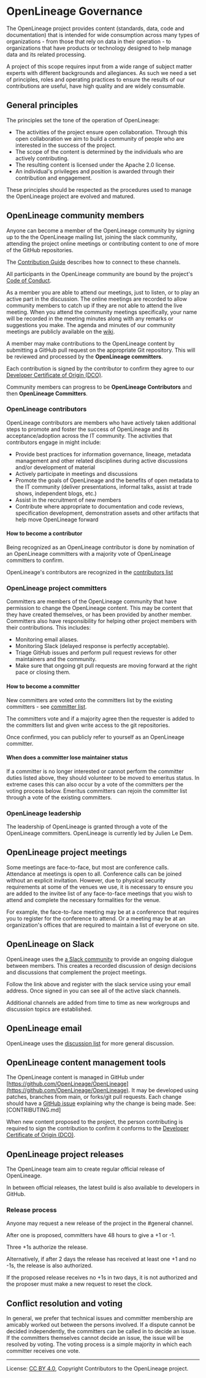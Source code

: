 <!-- SPDX-License-Identifier: Apache-2.0 -->

<!-- SPDX-License-Identifier: CC-BY-4.0 -->
<!-- Copyright Contributors to the OpenLineage project. -->

# OpenLineage Governance

The OpenLineage project provides content (standards, data, code and documentation) that is intended for wide consumption
across many types of organizations - from those that rely on data in their operation - to organizations that have products
or technology designed to help manage data and its related processing.

A project of this scope requires input from a wide range of subject matter experts with different backgrounds and allegiances.
As such we need a set of principles, roles and operating practices to ensure the results of our contributions are useful,
have high quality and are widely consumable.

## General principles

The principles set the tone of the operation of OpenLineage:

* The activities of the project ensure open collaboration.
Through this open collaboration we aim to build a community of people who are interested in the success of the project.
* The scope of the content is determined by the individuals who are actively contributing.
* The resulting content is licensed under the Apache 2.0 license.
* An individual's privileges and position is awarded through their contribution and engagement.

These principles should be respected as the procedures used to manage the OpenLineage project are evolved and matured.

## OpenLineage community members

Anyone can become a member of the OpenLineage community by signing up to the
the OpenLineage mailing list, joining the slack community, attending the project online meetings
or contributing content to one of more of the GitHub repositories.

The [Contribution Guide](CONTRIBUTING.md) describes how to connect to these channels.

All participants in the OpenLineage community are bound by the project's
[Code of Conduct](CODE_OF_CONDUCT.md).

As a member you are able to attend our meetings, just to listen, or to play an active part in the discussion.
The online meetings are recorded to allow community members to catch up if they are not able to attend the live meeting.
When you attend the community meetings specifically, your name will be recorded in the meeting minutes along with any remarks or suggestions you make.
The agenda and minutes of our community meetings are publicly available on the [wiki](https://github.com/OpenLineage/OpenLineage/wiki).

A member may make contributions to the OpenLineage content by submitting a
GitHub pull request on the appropriate Git repository.
This will be reviewed and processed by the **OpenLineage committers**.

Each contribution is signed by the contributor to confirm they
agree to our [Developer Certificate of Origin (DCO)](why-the-dco.md).

Community members can progress to be **OpenLineage Contributors** and then **OpenLineage Committers**.

### OpenLineage contributors

OpenLineage contributors are members who have actively taken additional steps to promote and foster the success of OpenLineage and its acceptance/adoption across the IT community. The activities that contributors engage in might include:

* Provide best practices for information governance, lineage, metadata management and other related disciplines during active discussions and/or development of material
* Actively participate in meetings and discussions
* Promote the goals of OpenLineage and the benefits of open metadata to the IT community (deliver presentations, informal talks, assist at trade shows, independent blogs, etc.)
* Assist in the recruitment of new members
* Contribute where appropriate to documentation and code reviews, specification development, demonstration assets and other artifacts that help move OpenLineage forward

#### How to become a contributor

Being recognized as an OpenLineage contributor is done by nomination of an OpenLineage committers with a majority vote
of OpenLineage committers to confirm. 

OpenLineage's contributors are recognized in the [contributors list](CONTRIBUTORS.md)

### OpenLineage project committers

Committers are members of the OpenLineage community that have permission to change the OpenLineage content.
This may be content that they have created themselves, or has been provided by another member.
Committers also have responsibility for helping other project members with their contributions.
This includes:
* Monitoring email aliases.
* Monitoring Slack (delayed response is perfectly acceptable).
* Triage GitHub issues and perform pull request reviews for other maintainers and the community.
* Make sure that ongoing git pull requests are moving forward at the right pace or closing them.

#### How to become a committer

New committers are voted onto the committers list by the existing committers - see
[committer list](COMMITTERS.md).

The committers vote and if a majority agree then the requester
is added to the committers list and given write access to the git repositories.

Once confirmed, you can publicly refer to yourself as an OpenLineage committer.

#### When does a committer lose maintainer status

If a committer is no longer interested or cannot perform the committer duties listed above, they
should volunteer to be moved to emeritus status. In extreme cases this can also occur by a vote of
the committers per the voting process below.
Emeritus committers can rejoin the committer list through a vote of the
existing committers.

### OpenLineage leadership

The leadership of OpenLineage is granted through a vote of the OpenLineage committers.
OpenLineage is currently led by Julien Le Dem.

## OpenLineage project meetings

Some meetings are face-to-face, but most are conference calls.  
Attendance at meetings is open to all.  Conference calls can be joined without an explicit invitation.
However, due to physical security requirements at some of the venues we use,
it is necessary to ensure you are added to the invitee list of any face-to-face meetings
that you wish to attend and complete the necessary formalities for the venue.

For example, the face-to-face meeting may be at a conference that requires you to register for the conference to attend.
Or a meeting may be at an organization's offices that are required to maintain a list of everyone on site.

## OpenLineage on Slack

OpenLineage uses the [a Slack community](http://bit.ly/OpenLineageSlack) to provide an ongoing dialogue between members.
This creates a recorded discussion of design decisions and discussions that complement the project meetings.

Follow the link above and register with the slack service using your email address.
Once signed in you can see all of the active slack channels.

Additional channels are added from time to time as new workgroups and discussion topics are established. 

## OpenLineage email

OpenLineage uses the [discussion list](https://groups.google.com/g/openlineage)
for more general discussion.

## OpenLineage content management tools

The OpenLineage content is managed in GitHub under [https://github.com/OpenLineage/OpenLineage](https://github.com/OpenLineage/OpenLineage).
It may be developed using patches, branches from main, or forks/git pull requests.
Each change should have a [GitHub issue](https://github.com/OpenLineage/OpenLineage/issues) explaining why the change is being made.
See: [CONTRIBUTING.md]

When new content proposed to the project, the person contributing is required to sign the contribution
to confirm it conforms to the [Developer Certificate of Origin (DCO)](https://developercertificate.org/).

## OpenLineage project releases

The OpenLineage team aim to create regular official release of OpenLineage.

In between official releases, the latest build is also available to developers in GitHub.

### Release process

Anyone may request a new release of the project in the #general channel.

After one is proposed, committers have 48 hours to give a +1 or -1.

Three +1s authorize the release.

Alternatively, if after 2 days the release has received at least one +1 and no -1s, the release is also authorized.

If the proposed release receives no +1s in two days, it is not authorized and the proposer must make a new request to reset the clock.

## Conflict resolution and voting

In general, we prefer that technical issues and committer membership are amicably worked out
between the persons involved. If a dispute cannot be decided independently, the committers can be
called in to decide an issue. If the committers themselves cannot decide an issue, the issue will
be resolved by voting. The voting process is a simple majority in which each committer receives one vote.


----
License: [CC BY 4.0](https://creativecommons.org/licenses/by/4.0/),
Copyright Contributors to the OpenLineage project.
